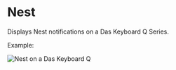 # Nest

Displays Nest notifications on a Das Keyboard Q Series.

Example:

![Nest on a Das Keyboard Q](assets/image.png "Q Nest")